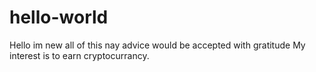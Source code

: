 # hello-world
Hello im new all of this nay advice would be accepted with gratitude 
My interest is to earn cryptocurrancy. 
